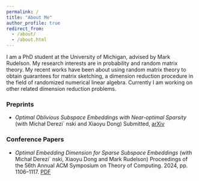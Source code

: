 ```yaml
---
permalink: /
title: "About Me"
author_profile: true
redirect_from: 
  - /about/
  - /about.html
---
```


I am a PhD student at the University of Michigan, advised by Mark Rudelson. My research interests are in probability and random matrix theory. My recent works have been about using random matrix theory to obtain guarantees for matrix sketching, a dimension reduction procedure in the field of randomized numerical linear algebra. Currently I am working on other related dimension reduction problems. 

### Preprints

* *Optimal Oblivious Subspace Embeddings with Near-optimal Sparsity* (with Michał Derezi´ nski and Xiaoyu Dong) Submitted, [arXiv](https://arxiv.org/abs/2411.08773) 

### Conference Papers

* *Optimal Embedding Dimension for Sparse Subspace Embeddings* (with Michał Derezi´ nski, Xiaoyu Dong and Mark Rudelson) Proceedings of the 56th Annual ACM Symposium on Theory of Computing. 2024, pp. 1106–1117. [PDF](https://shabarishch.github.io/files/chenakkod_stoc2024.pdf)


